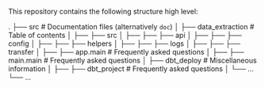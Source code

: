 This repository contains the following structure high level:

   .
   ├── src                    # Documentation files (alternatively `doc`)
   │   ├── data_extraction              # Table of contents
   │   ├── ├── src
   │   ├── ├── ├── api
   │   ├── ├── ├── config
   │   ├── ├── ├── helpers
   │   ├── ├── ├── logs
   │   ├── ├── ├── transfer
   │   ├── ├── app.main              # Frequently asked questions
   │   ├── ├── main.main              # Frequently asked questions
   │   ├── dbt_deploy             # Miscellaneous information
   │   ├── ├── dbt_project              # Frequently asked questions
   │   └── ...                 
   └── ...

